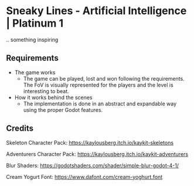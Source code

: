 # Sneaky Lines - Artificial Intelligence | Platinum 1

.. something inspiring

## Requirements

- The game works
  - The game can be played, lost and won following the requirements. The FoV is visually represented for the players and the level is interesting to beat.
- How it works behind the scenes
  - The implementation is done in an abstract and expandable way using the proper Godot features.

## Credits

Skeleton Character Pack: https://kaylousberg.itch.io/kaykit-skeletons

Adventurers Character Pack: https://kaylousberg.itch.io/kaykit-adventurers

Blur Shaders: https://godotshaders.com/shader/simple-blur-godot-4-1/

Cream Yogurt Font: https://www.dafont.com/cream-yoghurt.font
